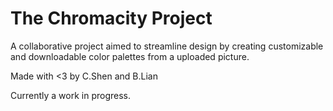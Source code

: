 # The Chromacity Project

A collaborative project aimed to streamline design by creating customizable and downloadable color palettes from a uploaded picture.

Made with <3 by C.Shen and B.Lian

Currently a work in progress.
